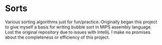# Sorts #

Various sorting algorithms just for fun/practice. Originally began this project to give myself a basis for writing
bubble sort in MIPS assembly language. Lost the original repository due to issues with Intellij.
I make no promises about the completeness or efficiency of this project.
